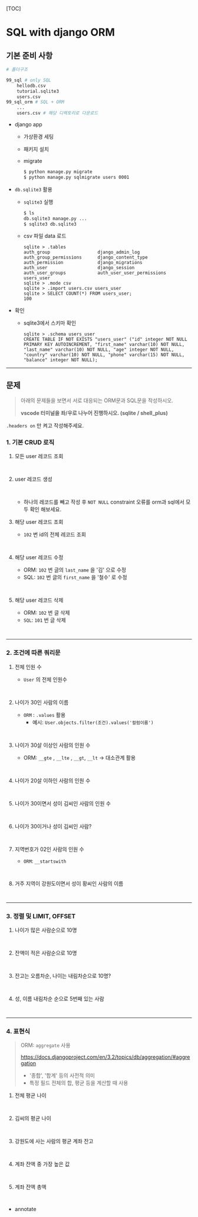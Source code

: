 [TOC]

# SQL with django ORM

## 기본 준비 사항

```bash
# 폴더구조

99_sql # only SQL
    hellodb.csv
    tutorial.sqlite3
    users.csv
99_sql_orm # SQL + ORM
    ...
    users.csv # 해당 디렉토리로 다운로드
```

* django app

  * 가상환경 세팅

  * 패키지 설치

  * migrate

    ```bash
    $ python manage.py migrate
    $ python manage.py sqlmigrate users 0001
    ```

* `db.sqlite3` 활용

  * `sqlite3`  실행

    ```bash
    $ ls
    db.sqlite3 manage.py ...
    $ sqlite3 db.sqlite3
    ```

  * csv 파일 data 로드

    ```sqlite
    sqlite > .tables
    auth_group                  django_admin_log
    auth_group_permissions      django_content_type
    auth_permission             django_migrations
    auth_user                   django_session
    auth_user_groups            auth_user_user_permissions  
    users_user
    sqlite > .mode csv
    sqlite > .import users.csv users_user
    sqlite > SELECT COUNT(*) FROM users_user;
    100
    ```

* 확인

  * sqlite3에서 스키마 확인

    ```sqlite
    sqlite > .schema users_user
    CREATE TABLE IF NOT EXISTS "users_user" ("id" integer NOT NULL PRIMARY KEY AUTOINCREMENT, "first_name" varchar(10) NOT NULL, "last_name" varchar(10) NOT NULL, "age" integer NOT NULL, "country" varchar(10) NOT NULL, "phone" varchar(15) NOT NULL, "balance" integer NOT NULL);
    ```



---



## 문제

> 아래의 문제들을 보면서 서로 대응되는 ORM문과 SQL문을 작성하시오.
>
> **vscode 터미널을 좌/우로 나누어 진행하시오. (sqlite / shell_plus)**

`.headers on` 만 켜고 작성해주세요.



### 1. 기본 CRUD 로직

1. 모든 user 레코드 조회

   ```python
   
   ```
   
   ```sql
   
   ```
   
2. user 레코드 생성

   ```python
   
   ```
   
   ```sql
   
   ```
   
   * 하나의 레코드를 빼고 작성 후 `NOT NULL` constraint 오류를 orm과 sql에서 모두 확인 해보세요.
   
3. 해당 user 레코드 조회

   - `102` 번 id의 전체 레코드 조회

   ```python
   
   ```
   
   ```sql
   
   ```
   
4. 해당 user 레코드 수정

   - ORM: `102` 번 글의 `last_name` 을 '김' 으로 수정
   - SQL: `102` 번 글의 `first_name` 을 '철수' 로 수정

   ```python
   
   ```
   
      ```sql
   
      ```
   
5. 해당 user 레코드 삭제

   - ORM: `102` 번 글 삭제
   - `SQL`:  `101` 번 글 삭제 

   ```python
   
   ```
   
   ```sql
   
   ```



---



### 2. 조건에 따른 쿼리문

1. 전체 인원 수 

   - `User` 의 전체 인원수

   ```python
   
   ```
   
   ```sql
   
   ```
   
2. 나이가 30인 사람의 이름

   - `ORM` : `.values` 활용
     - 예시: `User.objects.filter(조건).values('컬럼이름')`

   ```python
   
   ```
   
      ```sql
   
      ```
   
3. 나이가 30살 이상인 사람의 인원 수

   -  ORM: `__gte` , `__lte` , `__gt`, `__lt` -> 대소관계 활용

   ```python
   
   ```
   
      ```sql
   
      ```
   
4. 나이가 20살 이하인 사람의 인원 수 

   ```python
   
   ```
   
   ```sql
   
   ```
   
5. 나이가 30이면서 성이 김씨인 사람의 인원 수

   ```python
   
   ```
   
      ```sql
   
      ```
   
6. 나이가 30이거나 성이 김씨인 사람?

   ```python
   
   ```
   
   ```sql
   
   ```
   
7. 지역번호가 02인 사람의 인원 수

   - `ORM`: `__startswith` 

   ```python
   
   ```
   
      ```sql
   
      ```
   
8. 거주 지역이 강원도이면서 성이 황씨인 사람의 이름

   ```python
   
   ```
   
      ```sql
   
      ```



---



### 3. 정렬 및 LIMIT, OFFSET

1. 나이가 많은 사람순으로 10명

   ```python
   
   ```
   
      ```sql
   
      ```
   
2. 잔액이 적은 사람순으로 10명

   ```python
   
   ```
   
      ```sql
   
      ```
   
3. 잔고는 오름차순, 나이는 내림차순으로 10명?

      ```python
   
   ```
   
   ```sql
   
   ```
   
4. 성, 이름 내림차순 순으로 5번째 있는 사람

   ```python
   
   ```
   
      ```sql
   
      ```



---



### 4. 표현식

> ORM: `aggregate` 사용
>
> https://docs.djangoproject.com/en/3.2/topics/db/aggregation/#aggregation
>
> - '종합', '합계' 등의 사전적 의미
> - 특정 필드 전체의 합, 평균 등을 계산할 때 사용

1. 전체 평균 나이

   ```python
   
   ```
   
      ```sql
   
      ```
   
2. 김씨의 평균 나이

   ```python
   
   ```
   
      ```sql
   
      ```
   
3. 강원도에 사는 사람의 평균 계좌 잔고

   ```python
   
   ```
   
   ```sql
   
   ```
   
4. 계좌 잔액 중 가장 높은 값

   ```python
   
   ```
   
      ```sql
   
      ```
   
5. 계좌 잔액 총액

   ```python
   
   ```
   
      ```sql
   
      ```



- annotate

  ```python
  
  ```
  
  ```sql
  
  ```
  
  

